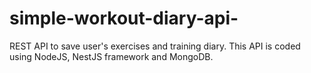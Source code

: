 # simple-workout-diary-api-
REST API to save user's exercises and training diary. This API is coded using NodeJS, NestJS framework and MongoDB.
